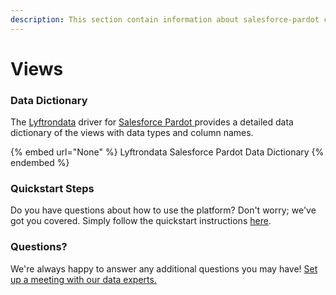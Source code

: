 ```yaml
---
description: This section contain information about salesforce-pardot connector views information
---
```


# Views

### Data Dictionary

The [Lyftrondata](https://www.lyftrondata.com/) driver for [Salesforce Pardot](None/)[ ](https://www.lyftrondata.com/integration/salesforce-pardot/)provides a detailed data dictionary of the views with data types and column names.

{% embed url="None" %}
Lyftrondata Salesforce Pardot Data Dictionary
{% endembed %}

### Quickstart Steps

Do you have questions about how to use the platform? Don't worry; we've got you covered. Simply follow the quickstart instructions [here](../README.md).

### Questions? <a href="#questions" id="questions"></a>

We're always happy to answer any additional questions you may have! [Set up a meeting with our data experts.](https://www.lyftrondata.com/book-a-meeting/)


